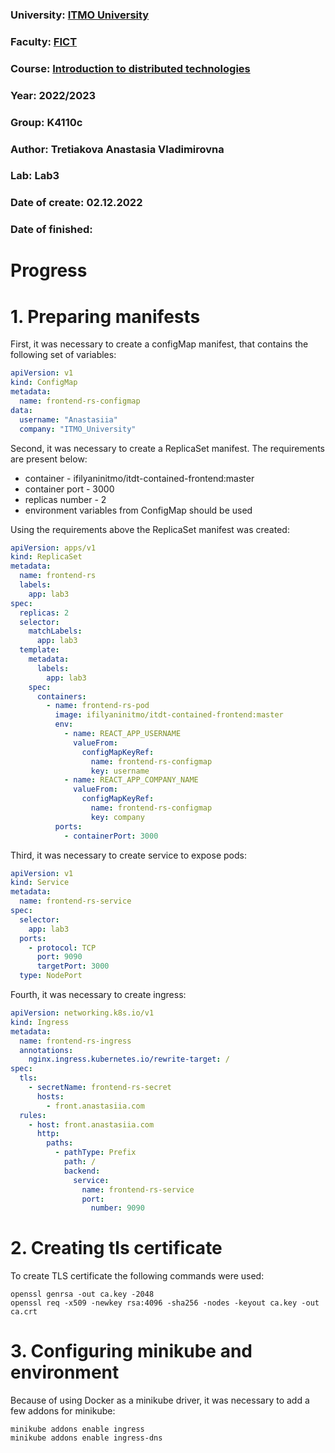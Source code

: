 ### University: [ITMO University](https://itmo.ru/ru/)
### Faculty: [FICT](https://fict.itmo.ru)
### Course: [Introduction to distributed technologies](https://github.com/itmo-ict-faculty/introduction-to-distributed-technologies)
### Year: 2022/2023
### Group: K4110c
### Author: Tretiakova Anastasia Vladimirovna
### Lab: Lab3
### Date of create: 02.12.2022
### Date of finished: 

# Progress
# 1. Preparing manifests
First, it was necessary to create a configMap manifest, that contains the following set of variables:

```yaml
apiVersion: v1
kind: ConfigMap
metadata:
  name: frontend-rs-configmap
data:
  username: "Anastasiia"
  company: "ITMO_University"
```

Second, it was necessary to create a ReplicaSet manifest. The requirements are present below:

* container - ifilyaninitmo/itdt-contained-frontend:master
* container port - 3000
* replicas number - 2
* environment variables from ConfigMap should be used

Using the requirements above the ReplicaSet manifest was created:

```yaml
apiVersion: apps/v1
kind: ReplicaSet
metadata:
  name: frontend-rs
  labels:
    app: lab3
spec:
  replicas: 2
  selector:
    matchLabels:
      app: lab3
  template:
    metadata:
      labels:
        app: lab3
    spec:
      containers:
        - name: frontend-rs-pod
          image: ifilyaninitmo/itdt-contained-frontend:master
          env:
            - name: REACT_APP_USERNAME
              valueFrom:
                configMapKeyRef:
                  name: frontend-rs-configmap
                  key: username
            - name: REACT_APP_COMPANY_NAME
              valueFrom:
                configMapKeyRef:
                  name: frontend-rs-configmap
                  key: company
          ports:
            - containerPort: 3000
```

Third, it was necessary to create service to expose pods:

```yaml
apiVersion: v1
kind: Service
metadata:
  name: frontend-rs-service
spec:
  selector:
    app: lab3
  ports:
    - protocol: TCP
      port: 9090
      targetPort: 3000
  type: NodePort
```

Fourth, it was necessary to create ingress:

```yaml
apiVersion: networking.k8s.io/v1
kind: Ingress
metadata:
  name: frontend-rs-ingress
  annotations:
    nginx.ingress.kubernetes.io/rewrite-target: /
spec:
  tls:
    - secretName: frontend-rs-secret
      hosts:
        - front.anastasiia.com
  rules:
    - host: front.anastasiia.com
      http:
        paths:
          - pathType: Prefix
            path: /
            backend:
              service:
                name: frontend-rs-service
                port:
                  number: 9090
```

# 2. Creating tls certificate
To create TLS certificate the following commands were used:

```
openssl genrsa -out ca.key -2048
openssl req -x509 -newkey rsa:4096 -sha256 -nodes -keyout ca.key -out ca.crt
```

# 3. Configuring minikube and environment
Because of using Docker as a minikube driver, it was necessary to add a few addons for minikube:

```
minikube addons enable ingress
minikube addons enable ingress-dns
```

